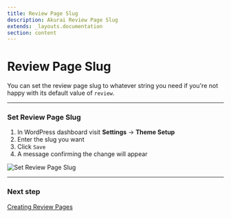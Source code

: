 ```yaml
---
title: Review Page Slug
description: Akurai Review Page Slug
extends: _layouts.documentation
section: content
---
```


# Review Page Slug

You can set the review page slug to whatever string you need if you're not happy with its default value of `review`.

---

### Set Review Page Slug

1. In WordPress dashboard visit **Settings** &#8594; **Theme Setup**
2. Enter the slug you want
3. Click `Save`
4. A message confirming the change will appear

![Set Review Page Slug](https://media.dinomatic.com/images/docs/akurai/akurai-review-page-slug.jpg)

---

### Next step

[Creating Review Pages](/docs/akurai/creating-review-pages/)

